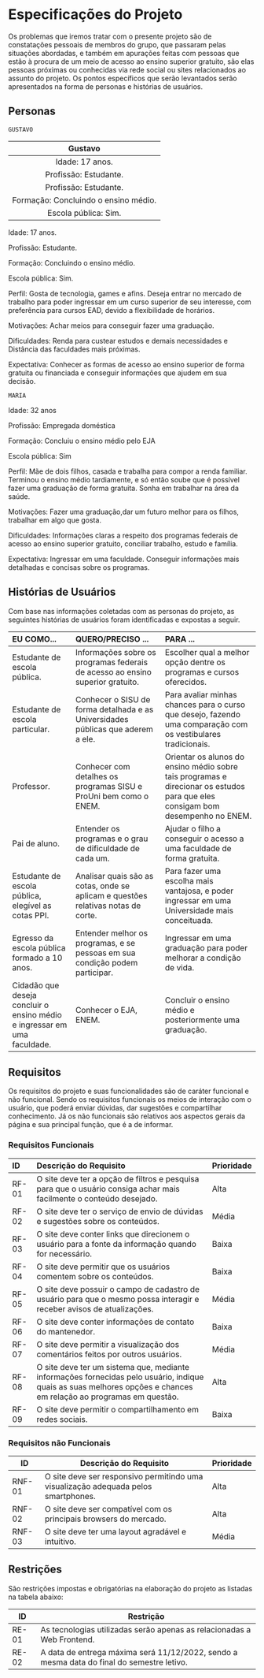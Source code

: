# Especificações do Projeto

Os problemas que iremos tratar com o presente projeto são de constatações pessoais de membros do grupo, que passaram pelas situações abordadas, e também em apurações feitas com pessoas que estão à procura de um meio de acesso ao ensino superior gratuito, são elas pessoas próximas ou conhecidas via rede social ou sites relacionados ao assunto do projeto. Os pontos específicos que serão levantados serão apresentados na forma de personas e histórias de usuários.

## Personas
`GUSTAVO`

|               Gustavo                                           | 
|:---------------------------------------------------------------:|
| Idade: 17 anos.|Perfil: Gosta de tecnologia, games e afins.Deseja| 
| Profissão: Estudante.|ingressar no mercado de trabalho para poder|
| Profissão: Estudante.|ingressar em um curso superior de seu |  
| Formação: Concluindo o ensino médio.|interesse, com preferência para|  
| Escola pública: Sim.|cursos EAD, devido a flexibilidade de horários.| 




Idade: 17 anos.

Profissão: Estudante.

Formação: Concluindo o ensino médio.

Escola pública: Sim.

Perfil: Gosta de tecnologia, games e afins. Deseja entrar no mercado de trabalho para poder ingressar em um curso superior de seu interesse, com preferência para cursos EAD, devido a flexibilidade de horários. 

Motivações: Achar meios para conseguir fazer uma graduação.

Dificuldades: Renda para custear estudos e demais necessidades e Distância das faculdades mais próximas.

Expectativa: Conhecer as formas de acesso ao ensino superior de forma gratuita ou financiada e conseguir informações que ajudem em sua decisão.


`MARIA`

Idade: 32 anos

Profissão: Empregada doméstica

Formação: Concluiu o ensino médio pelo EJA

Escola pública: Sim

Perfil: Mãe de dois filhos, casada e trabalha para compor a renda familiar. Terminou o ensino médio tardiamente, e só então soube que é possível fazer uma graduação de forma gratuita. Sonha em trabalhar na área da saúde.

Motivações: Fazer uma graduação,dar um futuro melhor para os filhos, trabalhar em algo que gosta.

Dificuldades: Informações claras a respeito dos programas federais de acesso ao ensino superior gratuito, conciliar trabalho, estudo e família.

Expectativa: Ingressar em uma faculdade. Conseguir informações mais detalhadas e concisas sobre os programas. 

## Histórias de Usuários

Com base nas informações coletadas com as personas do projeto, as seguintes histórias de usuários foram identificadas e expostas a seguir.

|EU COMO...          | QUERO/PRECISO ...                  |PARA ...                                |
|:--------------------|:------------------------------------|:----------------------------------------|
|Estudante de escola pública.|Informações sobre os programas federais de acesso ao ensino superior gratuito.|Escolher qual a melhor opção dentre os programas e cursos oferecidos.              |
|Estudante de escola particular.|Conhecer o SISU de forma detalhada e as Universidades públicas que aderem a ele.|Para avaliar minhas chances para o curso que desejo, fazendo uma comparação com os vestibulares tradicionais.| 
|Professor.|Conhecer com detalhes os programas SISU e ProUni bem como o ENEM.|Orientar os alunos do ensino médio sobre tais programas e direcionar os estudos para que eles consigam bom desempenho no ENEM.|                   
|Pai de aluno.|Entender os programas e o grau de dificuldade de cada um.|Ajudar o filho a conseguir o acesso a uma faculdade de forma gratuita.|
|Estudante de escola pública, elegível as cotas PPI.|Analisar quais são as cotas, onde se aplicam e questões relativas notas de corte.|Para fazer uma escolha mais vantajosa, e poder ingressar em uma Universidade mais conceituada.|                   
|Egresso da escola pública formado a 10 anos.|Entender melhor os programas, e se pessoas em sua condição podem participar.|Ingressar em uma graduação para poder melhorar a condição de vida.|
|Cidadão que deseja concluir o ensino médio e ingressar em uma faculdade.|Conhecer o EJA, ENEM.|Concluir o ensino médio e posteriormente uma graduação. |           

## Requisitos

Os requisitos do projeto e suas funcionalidades são de caráter funcional e não funcional. Sendo os requisitos funcionais os meios de interação com o usuário, que poderá enviar dúvidas, dar sugestões e compartilhar conhecimento. Já os não funcionais são relativos aos aspectos gerais da página e sua principal função, que é a de informar.

### Requisitos Funcionais

|ID   | Descrição do Requisito  | Prioridade |
|:-----|:-----------------------------------------|:----|
|RF-01| O site deve ter a opção de filtros e pesquisa para que o usuário consiga achar mais facilmente o conteúdo desejado.| Alta | 
|RF-02| O site deve ter o serviço de envio de dúvidas e sugestões sobre os conteúdos.| Média |
|RF-03| O site deve conter links que direcionem o usuário para a fonte da informação quando for necessário.|	Baixa |
|RF-04| O site deve permitir que os usuários comentem sobre os conteúdos.| Baixa |
|RF-05|	O site deve possuir o campo de cadastro de usuário para que o mesmo possa interagir e receber avisos de atualizações.|	Média |
|RF-06|	O site deve conter informações de contato do mantenedor.|	Baixa | 	
|RF-07|	O site deve permitir a visualização dos comentários feitos por outros usuários.|	Média |
|RF-08|	O site deve ter um sistema que, mediante informações fornecidas pelo usuário, indique quais as suas melhores opções e chances em relação ao programas em questão.| Alta |	
|RF-09|	O site deve permitir o compartilhamento em redes sociais.|	Baixa |

### Requisitos não Funcionais

|ID     | Descrição do Requisito  |Prioridade |
|-------|-------------------------|----|
|RNF-01 |	O site deve ser responsivo permitindo uma visualização adequada pelos smartphones.| Alta |
|RNF-02	|O site deve ser compatível com os principais browsers do mercado.|	Alta |
|RNF-03	|O site deve ter uma layout agradável e intuitivo.|	Média |

## Restrições

São restrições impostas e obrigatórias na elaboração do projeto as listadas na tabela abaixo:

|ID| Restrição                                             |
|--|-------------------------------------------------------|
|RE-01|	As tecnologias utilizadas serão apenas as relacionadas a Web Frontend.|
|RE-02|	A data de entrega máxima será 11/12/2022, sendo a mesma data do final do semestre letivo.| 




